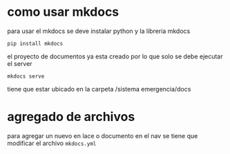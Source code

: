 # como usar mkdocs

para usar el mkdocs se deve instalar python y la libreria mkdocs

``pip install mkdocs``

el proyecto de documentos ya esta creado por lo que solo se debe ejecutar el server

``mkdocs serve``

tiene que estar ubicado en la carpeta /sistema emergencia/docs


# agregado de archivos

para agregar un nuevo en lace o documento en el nav se tiene que modificar el archivo `mkdocs.yml`